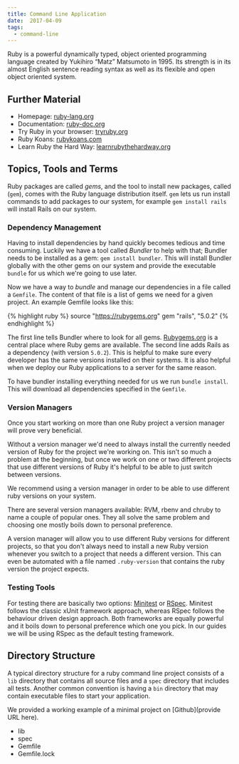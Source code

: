 ```yaml
---
title: Command Line Application
date:  2017-04-09
tags:
  - command-line
---
```


Ruby is a powerful dynamically typed, object oriented programming language created by Yukihiro &ldquo;Matz&rdquo; Matsumoto in 1995.
Its strength is in its almost English sentence reading syntax as well as its flexible and open object oriented system.


## Further Material

- Homepage: [ruby-lang.org](https://www.ruby-lang.org)
- Documentation: [ruby-doc.org](http://ruby-doc.org)
- Try Ruby in your browser: [tryruby.org](http://tryruby.org)
- Ruby Koans: [rubykoans.com](http://rubykoans.com)
- Learn Ruby the Hard Way: [learnrubythehardway.org](https://learnrubythehardway.org/book)


## Topics, Tools and Terms

Ruby packages are called _gems_, and the tool to install new packages, called (`gem`), comes with the Ruby language distribution itself.
`gem` lets us run install commands to add packages to our system, for example `gem install rails` will install Rails on our system.


### Dependency Management

Having to install dependencies by hand quickly becomes tedious and time consuming.
Luckily we have a tool called _Bundler_ to help with that; Bundler needs to be installed as a gem: `gem install bundler`.
This will install Bundler globally with the other gems on our system and provide the executable `bundle` for us which we're going to use later.

Now we have a way to _bundle_ and manage our dependencies in a file called a `Gemfile`.
The content of that file is a list of gems we need for a given project.
An example Gemfile looks like this:

{% highlight ruby %}
source "https://rubygems.org"
gem "rails", "5.0.2"
{% endhighlight %}

The first line tells Bundler where to look for all gems.
[Rubygems.org](https://rubygems.org) is a central place where Ruby gems are available.
The second line adds Rails as a dependency (with version `5.0.2`).
This is helpful to make sure every developer has the same versions installed on their systems.
It is also helpful when we deploy our Ruby applications to a server for the same reason.

To have bundler installing everything needed for us we run `bundle install`.
This will download all dependencies specified in the `Gemfile`.


### Version Managers

Once you start working on more than one Ruby project a version manager will prove very beneficial.

Without a version manager we'd need to always install the currently needed version of Ruby for the project we're working on.
This isn't so much a problem at the beginning, but once we work on one or two different projects that use different versions of Ruby it's helpful to be able to just switch between versions.

We recommend using a version manager in order to be able to use different ruby versions on your system.

There are several version managers available: RVM, rbenv and chruby to name a couple of popular ones.
They all solve the same problem and choosing one mostly boils down to personal preference.

A version manager will allow you to use different Ruby versions for different projects, so that you don't always need to install a new Ruby version whenever you switch to a project that needs a different version.
This can even be automated with a file named `.ruby-version` that contains the ruby version the project expects.


### Testing Tools

For testing there are basically two options: [Minitest](http://docs.seattlerb.org/minitest) or [RSpec](http://rspec.info).
Minitest follows the classic xUnit framework approach, whereas RSpec follows the behaviour driven design approach.
Both frameworks are equally powerful and it boils down to personal preference which one you pick.
In our guides we will be using RSpec as the default testing framework.


## Directory Structure

A typical directory structure for a ruby command line project consists of a `lib` directory that contains all source files and a `spec` directory that includes all tests.
Another common convention is having a `bin` directory that may contain executable files to start your application.

We provided a working example of a minimal project on [Github](provide URL here).

<ul class="directory-structure">
  <li class="directory">lib</li>
  <li class="directory">spec</li>
  <li class="ruby file">Gemfile</li>
  <li class="text file">Gemfile.lock</li>
</ul>

